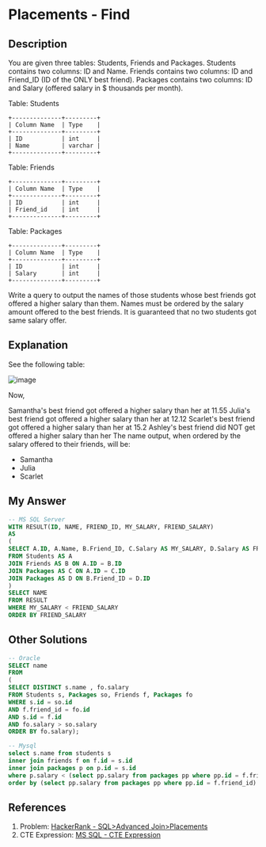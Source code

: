 # Placements - Find 

## Description

You are given three tables: Students, Friends and Packages. Students contains two columns: ID and Name. Friends contains two columns: ID and Friend_ID (ID of the ONLY best friend). Packages contains two columns: ID and Salary (offered salary in $ thousands per month).

Table: Students

```
+--------------+---------+
| Column Name  | Type    |
+--------------+---------+
| ID           | int     |
| Name         | varchar |
+--------------+---------+
``` 

Table: Friends

```
+--------------+---------+
| Column Name  | Type    |
+--------------+---------+
| ID           | int     |
| Friend_id    | int     |
+--------------+---------+
``` 
Table: Packages

```
+--------------+---------+
| Column Name  | Type    |
+--------------+---------+
| ID           | int     |
| Salary       | int     |
+--------------+---------+
``` 

Write a query to output the names of those students whose best friends got offered a higher salary than them. Names must be ordered by the salary amount offered to the best friends. It is guaranteed that no two students got same salary offer.


## Explanation

See the following table:

![image](https://user-images.githubusercontent.com/40656125/171009715-1db9bef2-1b3c-4153-bf43-82f39ca0449e.png)


Now,

Samantha's best friend got offered a higher salary than her at 11.55
Julia's best friend got offered a higher salary than her at 12.12
Scarlet's best friend got offered a higher salary than her at 15.2
Ashley's best friend did NOT get offered a higher salary than her
The name output, when ordered by the salary offered to their friends, will be:
- Samantha
- Julia
- Scarlet


## My Answer 

```SQL
-- MS SQL Server 
WITH RESULT(ID, NAME, FRIEND_ID, MY_SALARY, FRIEND_SALARY)
AS
(
SELECT A.ID, A.Name, B.Friend_ID, C.Salary AS MY_SALARY, D.Salary AS FRIEND_SALARY
FROM Students AS A 
JOIN Friends AS B ON A.ID = B.ID
JOIN Packages AS C ON A.ID = C.ID
JOIN Packages AS D ON B.Friend_ID = D.ID    
)
SELECT NAME 
FROM RESULT
WHERE MY_SALARY < FRIEND_SALARY
ORDER BY FRIEND_SALARY
```

## Other Solutions 

```SQL
-- Oracle 
SELECT name
FROM
(
SELECT DISTINCT s.name , fo.salary
FROM Students s, Packages so, Friends f, Packages fo
WHERE s.id = so.id
AND f.friend_id = fo.id
AND s.id = f.id
AND fo.salary > so.salary
ORDER BY fo.salary);
```

```SQL
-- Mysql
select s.name from students s
inner join friends f on f.id = s.id
inner join packages p on p.id = s.id
where p.salary < (select pp.salary from packages pp where pp.id = f.friend_id)
order by (select pp.salary from packages pp where pp.id = f.friend_id) asc;
```

## References
1. Problem: [HackerRank - SQL>Advanced Join>Placements](https://www.hackerrank.com/challenges/placements/problem?isFullScreen=true)
2. CTE Expression: [MS SQL - CTE Expression](https://docs.microsoft.com/en-us/sql/t-sql/queries/with-common-table-expression-transact-sql?view=sql-server-ver16)


